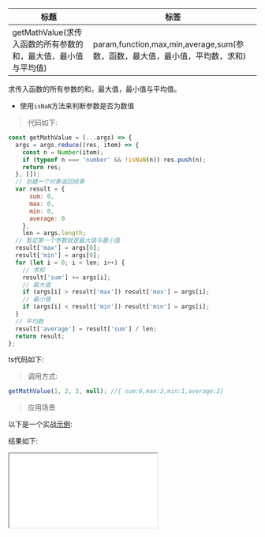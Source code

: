 | 标题                                                           | 标签                                                                         |
| -------------------------------------------------------------- | ---------------------------------------------------------------------------- |
| getMathValue(求传入函数的所有参数的和，最大值，最小值与平均值) | param,function,max,min,average,sum(参数，函数，最大值，最小值，平均数，求和) |

求传入函数的所有参数的和，最大值，最小值与平均值。

- 使用`isNaN`方法来判断参数是否为数值

> 代码如下:

```js
const getMathValue = (...args) => {
  args = args.reduce((res, item) => {
    const n = Number(item);
    if (typeof n === 'number' && !isNaN(n)) res.push(n);
    return res;
  }, []);
  // 创建一个对象返回结果
  var result = {
      sum: 0,
      max: 0,
      min: 0,
      average: 0
    },
    len = args.length;
  // 暂定第一个参数就是最大值与最小值
  result['max'] = args[0];
  result['min'] = args[0];
  for (let i = 0; i < len; i++) {
    // 求和
    result['sum'] += args[i];
    // 最大值
    if (args[i] > result['max']) result['max'] = args[i];
    // 最小值
    if (args[i] < result['min']) result['min'] = args[i];
  }
  // 平均数
  result['average'] = result['sum'] / len;
  return result;
};
```

ts代码如下:

<div class="code-editor" data-url="codes/javascript/ts/get-math-value.ts" data-language="typescript"></div>

> 调用方式:

```js
getMathValue(1, 2, 3, null); //{ sum:6,max:3,min:1,average:2}
```

> 应用场景

以下是一个实战<a href="codes/javascript/html/get-math-value.html" target="_blank" rel="noopener noreferrer">示例</a>:

<div class="code-editor" data-url="codes/javascript/html/get-math-value.html" data-language="html"></div>

结果如下:

<iframe src="codes/javascript/html/get-math-value.html"></iframe>
